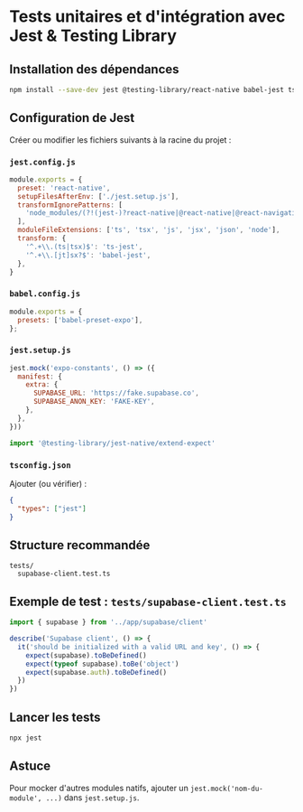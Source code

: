 # Tests unitaires et d'intégration avec Jest & Testing Library

## Installation des dépendances

```bash
npm install --save-dev jest @testing-library/react-native babel-jest ts-jest @types/jest
```

## Configuration de Jest

Créer ou modifier les fichiers suivants à la racine du projet :

### `jest.config.js`
```js
module.exports = {
  preset: 'react-native',
  setupFilesAfterEnv: ['./jest.setup.js'],
  transformIgnorePatterns: [
    'node_modules/(?!(jest-)?react-native|@react-native|@react-navigation|@testing-library|@react-native-community|@unimodules|expo(nent)?|expo-.*|@expo(nent)?/.*|react-clone-referenced-element|react-native-svg|@sentry/.*)'
  ],
  moduleFileExtensions: ['ts', 'tsx', 'js', 'jsx', 'json', 'node'],
  transform: {
    '^.+\\.(ts|tsx)$': 'ts-jest',
    '^.+\\.[jt]sx?$': 'babel-jest',
  },
}
```

### `babel.config.js`
```js
module.exports = {
  presets: ['babel-preset-expo'],
};
```

### `jest.setup.js`
```js
jest.mock('expo-constants', () => ({
  manifest: {
    extra: {
      SUPABASE_URL: 'https://fake.supabase.co',
      SUPABASE_ANON_KEY: 'FAKE-KEY',
    },
  },
}))

import '@testing-library/jest-native/extend-expect'
```

### `tsconfig.json`
Ajouter (ou vérifier) :
```json
{
  "types": ["jest"]
}
```

## Structure recommandée

```
tests/
  supabase-client.test.ts
```

## Exemple de test : `tests/supabase-client.test.ts`
```ts
import { supabase } from '../app/supabase/client'

describe('Supabase client', () => {
  it('should be initialized with a valid URL and key', () => {
    expect(supabase).toBeDefined()
    expect(typeof supabase).toBe('object')
    expect(supabase.auth).toBeDefined()
  })
})
```

## Lancer les tests

```bash
npx jest
```

## Astuce
Pour mocker d'autres modules natifs, ajouter un `jest.mock('nom-du-module', ...)` dans `jest.setup.js`. 